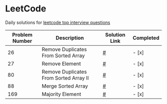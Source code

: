 # LeetCode

Daily solutions for [leetcode top interview questions](https://leetcode.com/studyplan/top-interview-150/)

| Problem Number | Description                           | Solution Link                        | Completed |
|----------------|---------------------------------------|--------------------------------------|-----------|
| 26             | Remove Duplicates From Sorted Array   | [#](solutions/26.py)                 | - [x]     |
| 27             | Remove Element                        | [#](solutions/27.py)                 | - [x]     |
| 80             | Remove Duplicates From Sorted Array II| [#](solutions/80.py)                 | - [x]     |
| 88             | Merge Sorted Array                    | [#](solutions/88.py)                 | - [x]     |
| 169            | Majority Element                      | [#](solutions/169.py)                | - [x]     |


